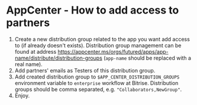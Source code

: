 # AppCenter - How to add access to partners

1. Create a new distribution group related to the app you want add access to (if already doesn't exists). 
Distribution group management can be found at address https://appcenter.ms/orgs/futured/apps/app-name/distribute/distribution-groups 
(`app-name` should be replaced with a real name). 
2. Add partners' emails as Testers of this distribution group.
3. Add created distribution group to `$APP_CENTER_DISTRIBUTION_GROUPS` environment variable 
to `enterprise` workflow at Bitrise. Distribution groups should be comma separated, e.g. 
`"Collaborators,NewGroup"`. 
4. Enjoy.
